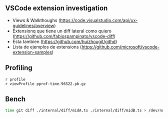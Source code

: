 ## VSCode extension investigation

- Views & Walkthoughs (https://code.visualstudio.com/api/ux-guidelines/overview)
- Extensionq que tiene un diff lateral como quiero (https://github.com/fabiospampinato/vscode-diff)
- Esta tambien (https://github.com/huizhougit/githd)
- Lista de ejemplos de extensions (https://github.com/microsoft/vscode-extension-samples)

## Profiling

```
r profile
r viewProfile pprof-time-96522.pb.gz 
```

## Bench

```sh
time git diff ./internal/diff/midA.ts ./internal/diff/midB.ts > /dev/null
```